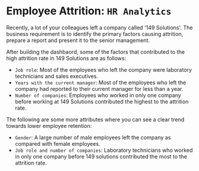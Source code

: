 # Employee Attrition: `HR Analytics`

Recently, a lot of your colleagues left a company called '149 Solutions'. The business requirement is to identify the primary factors causing attrition, prepare a report and present it to the senior management. 

After building the dashbaord, some of the factors that contributed to the high attrition rate in 149 Solutions are as follows:
- `Job role`: Most of the employees who left the company were laboratory technicians and sales executives.
- `Years with the current manager`: Most of the employees who left the company had reported to their current manager for less than a year.
- `Number of companies`: Employees who worked in only one company before working at 149 Solutions contributed the highest to the attrition rate.

The following are some more attributes where you can see a clear trend towards lower employee retention:
- `Gender`: A large number of male employees left the company as compared with female employees.
- `Job role and number of companies`: Laboratory technicians who worked in only one company before 149 solutions contributed the most to the attrition rate.
